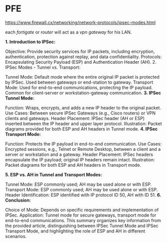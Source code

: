 # PFE


https://www.firewall.cx/networking/network-protocols/ipsec-modes.html

each *fortigate* or *router* will act as a *vpn gateway* for his LAN.

**1. Introduction to IPSec:**

Objective: Provide security services for IP packets, including encryption, authentication, protection against replay, and data confidentiality.
Protocols: Encapsulating Security Payload (ESP) and Authentication Header (AH).
2. IPSec Modes - Tunnel vs. Transport:

Tunnel Mode: Default mode where the entire original IP packet is protected by IPSec. Used between gateways or end-station to gateway.
Transport Mode: Used for end-to-end communications, protecting the IP payload. Common for client-server or workstation-gateway communication.
**3. IPSec Tunnel Mode:**

Function: Wraps, encrypts, and adds a new IP header to the original packet.
Use Cases: Between secure IPSec Gateways (e.g., Cisco routers) or VPN clients and gateways.
Header Placement: IPSec header (AH or ESP) inserted between the IP header and upper layer protocol.
Illustration: Packet diagrams provided for both ESP and AH headers in Tunnel mode.
**4. IPSec Transport Mode:**

Function: Protects the IP payload in end-to-end communication.
Use Cases: Encrypted sessions, e.g., Telnet or Remote Desktop, between a client and a server or workstation and a gateway.
Header Placement: IPSec headers encapsulate the IP payload; original IP headers remain intact.
Illustration: Packet diagrams for both ESP and AH headers in Transport mode.

**5. ESP vs. AH in Tunnel and Transport Modes:**

Tunnel Mode: ESP commonly used; AH may be used alone or with ESP.
Transport Mode: ESP commonly used; AH may be used alone or with ESP.
Header Identification: ESP identified with IP protocol ID 50, AH with ID 51.
**6. Conclusion:**

Choice of Mode: Depends on specific requirements and implementation of IPSec.
Application: Tunnel mode for secure gateways, transport mode for end-to-end communications.
This summary organizes key information from the provided article, distinguishing between IPSec Tunnel Mode and IPSec Transport Mode, and highlighting the role of ESP and AH in different scenarios.
